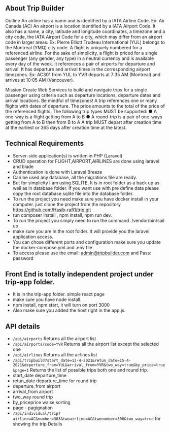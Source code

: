 ## About Trip Builder

Outline
An airline has a name and is identified by a IATA Airline Code.
Ex: Air Canada (AC)
An airport is a location identified by a IATA Airport Code. It also has a name, a city, latitude and
longitude coordinates, a timezone and a city code, the IATA Airport Code for a city, which may
differ from an airport code in larger areas.
Ex: Pierre Elliott Trudeau International (YUL) belongs to the Montreal (YMQ) city code.
A flight is uniquely numbered for a referenced airline. For the sake of simplicity, a flight is priced
for a single passenger (any gender, any type) in a neutral currency and is available every day of
the week. It references a pair of airports for departure and arrival. It has departure and arrival
times in the corresponding airport timezones.
Ex: AC301 from YUL to YVR departs at 7:35 AM (Montreal) and arrives at 10:05 AM (Vancouver).

Mission
Create Web Services to build and navigate trips for a single passenger using criteria such as
departure locations, departure dates and arrival locations. Be mindful of timezones!
A trip references one or many flights with dates of departure. The price amounts to the total of
the price of the referenced flights.
The following trip types MUST be supported:
● A one-way is a flight getting from A to B
● A round-trip is a pair of one-ways getting from A to B then from B to A
A trip MUST depart after creation time at the earliest or 365 days after creation time at the latest.
## Technical Requirements
- Server-side application(s) is written in PHP (Laravel)
- CRUD operation for FLIGHT,AIRPORT,AIRLINES are done using laravel and blade
- Authentication is done with Laravel Breeze
- Can be used any database, all the migrations file are ready.
- But for simplicity I am using SQLITE. It is in root folder as a back up as well as in database folder. If you want use with pre define data please copy the root database.sqlite file into the database folder.
- To run the project you need make sure you have docker install in your computer. just clone the project from the repository https://github.com/Hasib-rafi1/trip.git
- run composer install , npm install, npm run dev.
- To run the project you simply need to run the command ./vendor/bin/sail up
- make sure you are in the root folder. It will provide you the laravel application access.
- You can chose different ports and configuration make sure you update the docker-compose.yml and .env file
- To access please use the email: admin@tripbuilder.com and Pass: password

## Front End is totally independent project under trip-app folder.

- It is in the trip-app folder. simple react page
- make sure you have node install.
- npm install, npm start, it will  turn on port 3000
- Also make sure you added the host right in the app.js. 

## API details

- `/api/airports` Returns all the airport list
- `/api/airports?code=YVR` Returns all the airport list except the selected one
- `/api/airlines` Returns all the airlines list
- `/api/tripbuild?start_date=13-4-2021&retun_date=15-4-2021&deperture_from=YUL&arrival_from=YVR&two_way=true&by_price=true&page=1` Returns the list of possible trips both one and round trip.
- start_date departure_time
- retun_date departure_time for round trip
- deperture_from airport
- arrival_from airport
- two_way round trip
- by_priceprice waise sorting
- page - pagignation
- `/api/individual/trip?airline=AC&number=303&twoairline=AC&twonumber=306&two_way=true` for showing the trip Details
